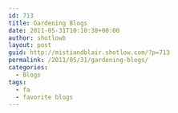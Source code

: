 ```yaml
---
id: 713
title: Gardening Blogs
date: 2011-05-31T10:10:38+00:00
author: shotlowb
layout: post
guid: http://mistiandblair.shotlow.com/?p=713
permalink: /2011/05/31/gardening-blogs/
categories:
  - Blogs
tags:
  - fa
  - favorite blogs
---
```

